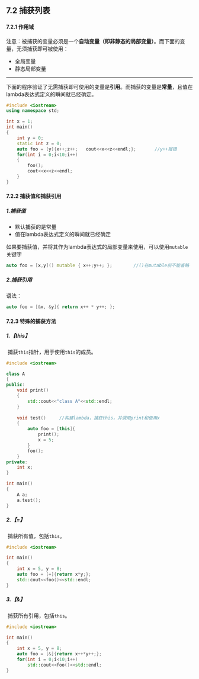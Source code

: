 ## 7.2 捕获列表

#### 7.2.1 作用域

注意：被捕获的变量必须是一个**自动变量（即非静态的局部变量）**。而下面的变量，无须捕获即可被使用：

* 全局变量
* 静态局部变量

---

下面的程序验证了无需捕获即可使用的变量是**引用**。而捕获的变量是**常量**，且值在lambda表达式定义的瞬间就已经确定。

```C++
#include <iostream>
using namespace std;

int x = 1;
int main()
{
    int y = 0;
    static int z = 0;
    auto foo = [y]{x++;z++;   cout<<x<<z<<endl;};		//y++报错
    for(int i = 0;i<10;i++)
    {
        foo();
        cout<<x<<z<<endl;
    }
}
```

#### 7.2.2 捕获值和捕获引用

##### 1.捕获值

* 默认捕获的是常量
* 值在lambda表达式定义的瞬间就已经确定

如果要捕获值，并将其作为lambda表达式的局部变量来使用，可以使用`mutable`关键字

```C++
auto foo = [x,y]() mutable { x++;y++; };		//()在mutable前不能省略
```

##### 2.捕获引用

语法：

```C++
auto foo = [&x, &y]{ return x++ * y++; };
```

#### 7.2.3 特殊的捕获方法

##### 1.【this】

​	捕获`this`指针，用于使用`this`的成员。

```C++
#include <iostream>

class A
{
public:
    void print()
    {
        std::cout<<"class A"<<std::endl;
    }
    
    void test()		//构建lambda，捕获this，并调用print和使用x
    {
        auto foo = [this]{
            print();
            x = 5;
        }
        foo();
    }
private:
    int x;
}

int main()
{
    A a;
    a.test();
}
```

##### 2.【=】

​	捕获所有值，包括`this`。

```C++
#include <iostream>

int main()
{
    int x = 5, y = 8;
    auto foo = [=]{return x*y;};
    std::cout<<foo()<<std::endl;
}
```

##### 3.【&】

​	捕获所有引用，包括`this`。

```C++
#include <iostream>

int main()
{
    int x = 5, y = 8;
    auto foo = [&]{return x++*y++;};
    for(int i = 0;i<10;i++)
    	std::cout<<foo()<<std::endl;
}
```

